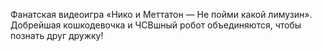 Фанатская видеоигра «Нико и Меттатон — Не пойми какой лимузин». Добрейшая кошкодевочка и ЧСВшный робот объединяются, чтобы познать друг дружку!
